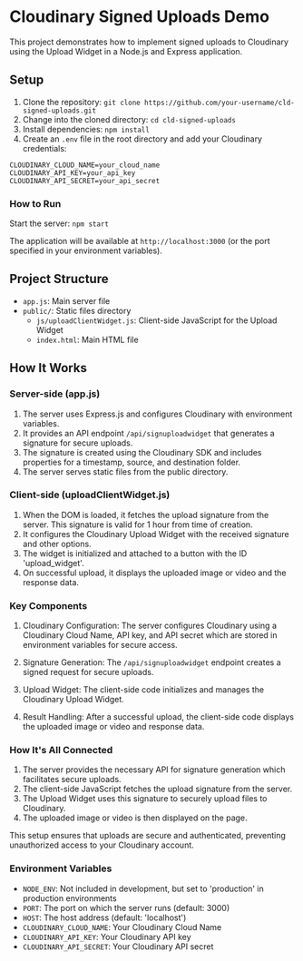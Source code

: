 # Cloudinary Signed Uploads Demo

This project demonstrates how to implement signed uploads to Cloudinary using the Upload Widget in a Node.js and Express application.

## Setup

1. Clone the repository:
`git clone https://github.com/your-username/cld-signed-uploads.git`
2. Change into the cloned directory:
`cd cld-signed-uploads`
3. Install dependencies:
`npm install`
4. Create an `.env` file in the root directory and add your Cloudinary credentials:
```
CLOUDINARY_CLOUD_NAME=your_cloud_name
CLOUDINARY_API_KEY=your_api_key
CLOUDINARY_API_SECRET=your_api_secret
```

### How to Run
Start the server:
`npm start`

The application will be available at `http://localhost:3000` (or the port specified in your environment variables).

## Project Structure
- `app.js`: Main server file
- `public/`: Static files directory
    - `js/uploadClientWidget.js`: Client-side JavaScript for the Upload Widget
    - `index.html`: Main HTML file

## How It Works

### Server-side (app.js)
1. The server uses Express.js and configures Cloudinary with environment variables.
2. It provides an API endpoint `/api/signuploadwidget` that generates a signature for secure uploads.
3. The signature is created using the Cloudinary SDK and includes properties for a timestamp, source, and destination folder.
4. The server serves static files from the public directory.

### Client-side (uploadClientWidget.js)
1. When the DOM is loaded, it fetches the upload signature from the server. This signature is valid for 1 hour from time of creation.
2. It configures the Cloudinary Upload Widget with the received signature and other options.
3. The widget is initialized and attached to a button with the ID 'upload_widget'.
4. On successful upload, it displays the uploaded image or video and the response data.

### Key Components
1. Cloudinary Configuration: The server configures Cloudinary using a Cloudinary Cloud Name, API key, and API secret which are stored in environment variables for secure access.

2. Signature Generation: The `/api/signuploadwidget` endpoint creates a signed request for secure uploads.

3. Upload Widget: The client-side code initializes and manages the Cloudinary Upload Widget.

4. Result Handling: After a successful upload, the client-side code displays the uploaded image or video and response data.

### How It's All Connected
1. The server provides the necessary API for signature generation which facilitates secure uploads.
2. The client-side JavaScript fetches the upload signature from the server.
3. The Upload Widget uses this signature to securely upload files to Cloudinary.
4. The uploaded image or video is then displayed on the page.

This setup ensures that uploads are secure and authenticated, preventing unauthorized access to your Cloudinary account.

### Environment Variables
- `NODE_ENV`: Not included in development, but set to 'production' in production environments
- `PORT`: The port on which the server runs (default: 3000)
- `HOST`: The host address (default: 'localhost')
- `CLOUDINARY_CLOUD_NAME`: Your Cloudinary Cloud Name
- `CLOUDINARY_API_KEY`: Your Cloudinary API key
- `CLOUDINARY_API_SECRET`: Your Cloudinary API secret